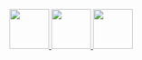 <a href="https://github.com/VLucet/rgovcan"> <img src="https://github.com/VLucet/rgovcan/blob/master/inst/rgovcan_hex.png?raw=true" width="70"> </a>
<a href="https://github.com/VLucet/rgeobon"> <img src="https://github.com/VLucet/rgeobon/blob/master/inst/images/sticker.png?raw=true" width="70"> </a>
<a href="https://github.com/VLucet/rgrassdoc"> <img src="https://github.com/VLucet/rgrassdoc/blob/master/images/final_sticker.png?raw=true" width="70"> </a>
